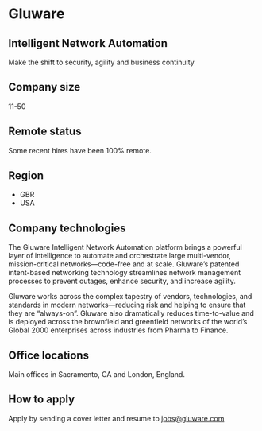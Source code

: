 # Gluware

## Intelligent Network Automation

Make the shift to security, agility and business continuity

## Company size

11-50

## Remote status

Some recent hires have been 100% remote.

## Region

* GBR
* USA

## Company technologies

The Gluware Intelligent Network Automation platform brings a powerful layer of intelligence to automate and orchestrate large multi-vendor, mission-critical networks—code-free and at scale. Gluware’s patented intent-based networking technology streamlines network management processes to prevent outages, enhance security, and increase agility.

Gluware works across the complex tapestry of vendors, technologies, and standards in modern networks—reducing risk and helping to ensure that they are “always-on”. Gluware also dramatically reduces time-to-value and is deployed across the brownfield and greenfield networks of the world’s Global 2000 enterprises across industries from Pharma to Finance.

## Office locations

Main offices in Sacramento, CA and London, England.

## How to apply

Apply by sending a cover letter and resume to jobs@gluware.com
